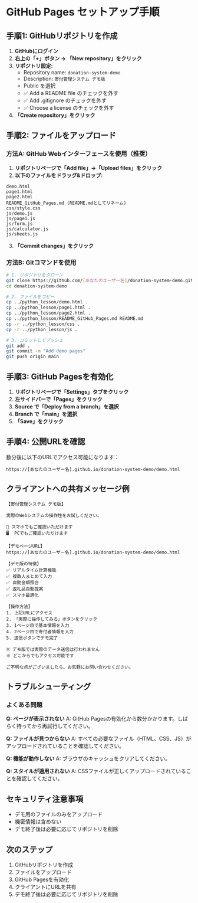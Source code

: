 # GitHub Pages セットアップ手順

## 手順1: GitHubリポジトリを作成

1. **GitHubにログイン**
2. **右上の「+」ボタン → 「New repository」をクリック**
3. **リポジトリ設定:**
   - Repository name: `donation-system-demo`
   - Description: `寄付管理システム デモ版`
   - Public を選択
   - ✅ Add a README file のチェックを外す
   - ✅ Add .gitignore のチェックを外す
   - ✅ Choose a license のチェックを外す
4. **「Create repository」をクリック**

## 手順2: ファイルをアップロード

### 方法A: GitHub Webインターフェースを使用（推奨）

1. **リポジトリページで「Add file」→「Upload files」をクリック**
2. **以下のファイルをドラッグ&ドロップ:**

```
demo.html
page1.html
page2.html
README_GitHub_Pages.md (README.mdとしてリネーム)
css/style.css
js/demo.js
js/page1.js
js/form.js
js/calculator.js
js/sheets.js
```

3. **「Commit changes」をクリック**

### 方法B: Gitコマンドを使用

```bash
# 1. リポジトリをクローン
git clone https://github.com/[あなたのユーザー名]/donation-system-demo.git
cd donation-system-demo

# 2. ファイルをコピー
cp ../python_lesson/demo.html .
cp ../python_lesson/page1.html .
cp ../python_lesson/page2.html .
cp ../python_lesson/README_GitHub_Pages.md README.md
cp -r ../python_lesson/css .
cp -r ../python_lesson/js .

# 3. コミットしてプッシュ
git add .
git commit -m "Add demo pages"
git push origin main
```

## 手順3: GitHub Pagesを有効化

1. **リポジトリページで「Settings」タブをクリック**
2. **左サイドバーで「Pages」をクリック**
3. **Source で「Deploy from a branch」を選択**
4. **Branch で「main」を選択**
5. **「Save」をクリック**

## 手順4: 公開URLを確認

数分後に以下のURLでアクセス可能になります：
```
https://[あなたのユーザー名].github.io/donation-system-demo/demo.html
```

## クライアントへの共有メッセージ例

```
【寄付管理システム デモ版】

実際のWebシステムの操作性をお試しください。

📱 スマホでもご確認いただけます
🖥️  PCでもご確認いただけます

【デモページURL】
https://[あなたのユーザー名].github.io/donation-system-demo/demo.html

【デモ版の特徴】
✅ リアルタイム計算機能
✅ 複数人まとめて入力
✅ 自動金額照合
✅ 返礼品自動提案
✅ スマホ最適化

【操作方法】
1. 上記URLにアクセス
2. 「実際に操作してみる」ボタンをクリック
3. 1ページ目で基本情報を入力
4. 2ページ目で寄付者情報を入力
5. 送信ボタンでデモ完了

※ デモ版では実際のデータ送信は行われません
※ どこからでもアクセス可能です

ご不明な点がございましたら、お気軽にお問い合わせください。
```

## トラブルシューティング

### よくある問題

**Q: ページが表示されない**
A: GitHub Pagesの有効化から数分かかります。しばらく待ってから再試行してください。

**Q: ファイルが見つからない**
A: すべての必要なファイル（HTML、CSS、JS）がアップロードされていることを確認してください。

**Q: 機能が動作しない**
A: ブラウザのキャッシュをクリアしてください。

**Q: スタイルが適用されない**
A: CSSファイルが正しくアップロードされていることを確認してください。

## セキュリティ注意事項

- デモ用のファイルのみをアップロード
- 機密情報は含めない
- デモ終了後は必要に応じてリポジトリを削除

## 次のステップ

1. GitHubリポジトリを作成
2. ファイルをアップロード
3. GitHub Pagesを有効化
4. クライアントにURLを共有
5. デモ終了後は必要に応じてリポジトリを削除 
